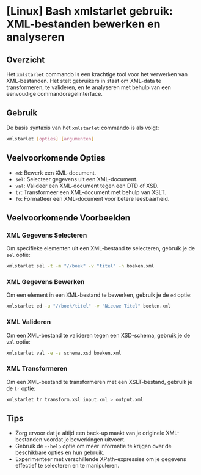 # [Linux] Bash xmlstarlet gebruik: XML-bestanden bewerken en analyseren

## Overzicht
Het `xmlstarlet` commando is een krachtige tool voor het verwerken van XML-bestanden. Het stelt gebruikers in staat om XML-data te transformeren, te valideren, en te analyseren met behulp van een eenvoudige commandoregelinterface.

## Gebruik
De basis syntaxis van het `xmlstarlet` commando is als volgt:

```bash
xmlstarlet [opties] [argumenten]
```

## Veelvoorkomende Opties
- `ed`: Bewerk een XML-document.
- `sel`: Selecteer gegevens uit een XML-document.
- `val`: Valideer een XML-document tegen een DTD of XSD.
- `tr`: Transformeer een XML-document met behulp van XSLT.
- `fo`: Formatteer een XML-document voor betere leesbaarheid.

## Veelvoorkomende Voorbeelden

### XML Gegevens Selecteren
Om specifieke elementen uit een XML-bestand te selecteren, gebruik je de `sel` optie:

```bash
xmlstarlet sel -t -m "//boek" -v "titel" -n boeken.xml
```

### XML Gegevens Bewerken
Om een element in een XML-bestand te bewerken, gebruik je de `ed` optie:

```bash
xmlstarlet ed -u "//boek/titel" -v "Nieuwe Titel" boeken.xml
```

### XML Valideren
Om een XML-bestand te valideren tegen een XSD-schema, gebruik je de `val` optie:

```bash
xmlstarlet val -e -s schema.xsd boeken.xml
```

### XML Transformeren
Om een XML-bestand te transformeren met een XSLT-bestand, gebruik je de `tr` optie:

```bash
xmlstarlet tr transform.xsl input.xml > output.xml
```

## Tips
- Zorg ervoor dat je altijd een back-up maakt van je originele XML-bestanden voordat je bewerkingen uitvoert.
- Gebruik de `--help` optie om meer informatie te krijgen over de beschikbare opties en hun gebruik.
- Experimenteer met verschillende XPath-expressies om je gegevens effectief te selecteren en te manipuleren.